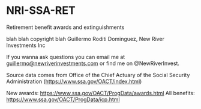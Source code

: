 # NRI-SSA-RET
 Retirement benefit awards and extinguishments
 
blah blah copyright blah Guillermo Roditi Dominguez, New River Investments Inc

If you wanna ask questions you can email me at guillermo@newriverinvestments.com
or find me on @NewRiverInvest.
 
Source data comes from Office of the Chief Actuary of the Social Security Administration (https://www.ssa.gov/OACT/index.html)

New awards:
https://www.ssa.gov/OACT/ProgData/awards.html
All benefits:
https://www.ssa.gov/OACT/ProgData/icp.html